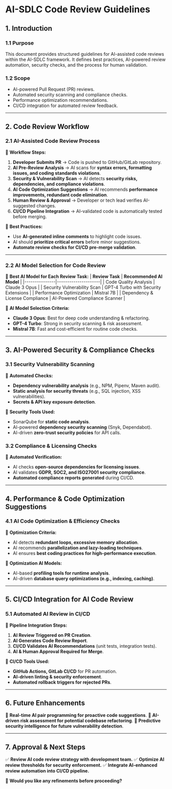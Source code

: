 # **AI-SDLC Code Review Guidelines**

## **1. Introduction**

### **1.1 Purpose**
This document provides structured guidelines for AI-assisted code reviews within the AI-SDLC framework. It defines best practices, AI-powered review automation, security checks, and the process for human validation.

### **1.2 Scope**
- AI-powered Pull Request (PR) reviews.
- Automated security scanning and compliance checks.
- Performance optimization recommendations.
- CI/CD integration for automated review feedback.

---

## **2. Code Review Workflow**

### **2.1 AI-Assisted Code Review Process**
📌 **Workflow Steps:**
1. **Developer Submits PR** → Code is pushed to GitHub/GitLab repository.
2. **AI Pre-Review Analysis** → AI scans for **syntax errors, formatting issues, and coding standards violations**.
3. **Security & Vulnerability Scan** → AI detects **security risks, dependencies, and compliance violations**.
4. **AI Code Optimization Suggestions** → AI recommends **performance improvements, redundant code elimination**.
5. **Human Review & Approval** → Developer or tech lead verifies AI-suggested changes.
6. **CI/CD Pipeline Integration** → AI-validated code is automatically tested before merging.

🔹 **Best Practices:**
- Use **AI-generated inline comments** to highlight code issues.
- AI should **prioritize critical errors** before minor suggestions.
- **Automate review checks for CI/CD pre-merge validation**.

---

### **2.2 AI Model Selection for Code Review**
📌 **Best AI Model for Each Review Task:**
| **Review Task** | **Recommended AI Model** |
|---------------|---------------------|
| Code Quality Analysis | Claude 3 Opus |
| Security Vulnerability Scan | GPT-4 Turbo with Security Extensions |
| Performance Optimization | Mistral 7B |
| Dependency & License Compliance | AI-Powered Compliance Scanner |

🔹 **AI Model Selection Criteria:**
- **Claude 3 Opus**: Best for deep code understanding & refactoring.
- **GPT-4 Turbo**: Strong in security scanning & risk assessment.
- **Mistral 7B**: Fast and cost-efficient for routine code checks.

---

## **3. AI-Powered Security & Compliance Checks**

### **3.1 Security Vulnerability Scanning**
📌 **Automated Checks:**
- **Dependency vulnerability analysis** (e.g., NPM, Pipenv, Maven audit).
- **Static analysis for security threats** (e.g., SQL injection, XSS vulnerabilities).
- **Secrets & API key exposure detection**.

🔹 **Security Tools Used:**
- SonarQube for **static code analysis**.
- AI-powered **dependency security scanning** (Snyk, Dependabot).
- AI-driven **zero-trust security policies** for API calls.

### **3.2 Compliance & Licensing Checks**
📌 **Automated Verification:**
- AI checks **open-source dependencies for licensing issues**.
- AI validates **GDPR, SOC2, and ISO27001 security compliance**.
- **Automated compliance reports generated** during CI/CD.

---

## **4. Performance & Code Optimization Suggestions**

### **4.1 AI Code Optimization & Efficiency Checks**
📌 **Optimization Criteria:**
- AI detects **redundant loops, excessive memory allocation**.
- AI recommends **parallelization and lazy-loading techniques**.
- AI ensures **best coding practices for high-performance execution**.

🔹 **Optimization AI Models:**
- AI-based **profiling tools for runtime analysis**.
- AI-driven **database query optimizations (e.g., indexing, caching)**.

---

## **5. CI/CD Integration for AI Code Review**

### **5.1 Automated AI Review in CI/CD**
📌 **Pipeline Integration Steps:**
1. **AI Review Triggered on PR Creation**.
2. **AI Generates Code Review Report**.
3. **CI/CD Validates AI Recommendations** (unit tests, integration tests).
4. **AI & Human Approval Required for Merge**.

🔹 **CI/CD Tools Used:**
- **GitHub Actions, GitLab CI/CD** for PR automation.
- **AI-driven linting & security enforcement**.
- **Automated rollback triggers for rejected PRs**.

---

## **6. Future Enhancements**
🔹 **Real-time AI pair programming for proactive code suggestions**.
🔹 **AI-driven risk assessment for potential codebase refactoring**.
🔹 **Predictive security intelligence for future vulnerability detection**.

---

## **7. Approval & Next Steps**
✅ **Review AI code review strategy with development team.**
✅ **Optimize AI review thresholds for security enforcement.**
✅ **Integrate AI-enhanced review automation into CI/CD pipeline.**

🚀 **Would you like any refinements before proceeding?**

